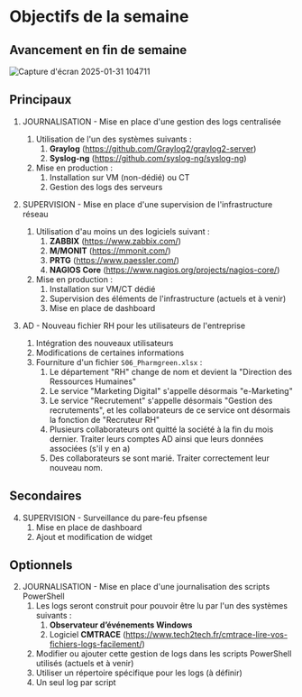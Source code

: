 # Objectifs de la semaine
## Avancement en fin de semaine

![Capture d'écran 2025-01-31 104711](https://github.com/user-attachments/assets/5f61445f-14ca-4bb3-9e65-4b0846900642)

## Principaux 
1. JOURNALISATION - Mise en place d'une gestion des logs centralisée
	1. Utilisation de l'un des systèmes suivants :
		1. **Graylog** (https://github.com/Graylog2/graylog2-server)
		2. **Syslog-ng** (https://github.com/syslog-ng/syslog-ng)
	2. Mise en production :
		1. Installation sur VM (non-dédié) ou CT
		2. Gestion des logs des serveurs

2. SUPERVISION - Mise en place d'une supervision de l'infrastructure réseau
	1. Utilisation d'au moins un des logiciels suivant :
		1. **ZABBIX** (https://www.zabbix.com/)
		2. **M/MONIT** (https://mmonit.com/)
		3. **PRTG** (https://www.paessler.com/)
		4. **NAGIOS Core** (https://www.nagios.org/projects/nagios-core/)
	2. Mise en production :
		1. Installation sur VM/CT dédié
		2. Supervision des éléments de l'infrastructure (actuels et à venir)
		3. Mise en place de dashboard

3. AD - Nouveau fichier RH pour les utilisateurs de l'entreprise
	1. Intégration des nouveaux utilisateurs
	2. Modifications de certaines informations
	3. Fourniture d'un fichier `S06_Pharmgreen.xlsx` :
		1. Le département "RH" change de nom et devient la "Direction des Ressources Humaines"
		2. Le service "Marketing Digital" s'appelle désormais "e-Marketing"
		3. Le service "Recrutement" s'appelle désormais "Gestion des recrutements", et les collaborateurs de ce service ont désormais la fonction de "Recruteur RH"
		4. Plusieurs collaborateurs ont quitté la société à la fin du mois dernier. Traiter leurs comptes AD ainsi que leurs données associées (s'il y en a)
		5. Des collaborateurs se sont marié. Traiter correctement leur nouveau nom.

## Secondaires

4. SUPERVISION - Surveillance du pare-feu pfsense
	1. Mise en place de dashboard
	2. Ajout et modification de widget

## Optionnels

2. JOURNALISATION - Mise en place d'une journalisation des scripts PowerShell
	1. Les logs seront construit pour pouvoir être lu par l'un des systèmes suivants :
		1. **Observateur d’événements Windows**
		2. Logiciel **CMTRACE** (https://www.tech2tech.fr/cmtrace-lire-vos-fichiers-logs-facilement/)
	2. Modifier ou ajouter cette gestion de logs dans les scripts PowerShell utilisés (actuels et à venir)
	3. Utiliser un répertoire spécifique pour les logs (à définir)
	4. Un seul log par script
